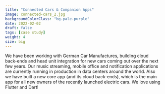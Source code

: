 ```yaml
---
title: "Connected Cars & Companion Apps"
image: connected-cars_2.jpg
backgroundColorClass: "bg-pale-purple"
date: 2022-02-02
draft: false
tags: [case study]
weight: 4
size: big
---
```


We have been working with German Car Manufactures, building cloud back-ends and head unit integration for new cars coming out over the next few years. Our music streaming, mobile office and notification applications are currently running in production in data centers around the world. Also we have built a new core app (and its cloud back-ends), which is the main app for all new owners of the recently launched electric cars. We love using Flutter and Dart!